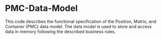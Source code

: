 # PMC-Data-Model
This code describes the functional specification of the Position, Matrix, and Container (PMC) data model.  The data model is used to store and access data in memory following the described business rules.
